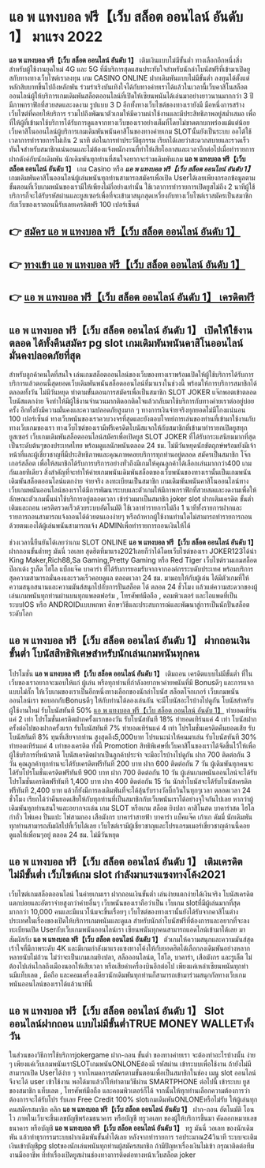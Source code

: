 # แอ พ แทงบอล ฟรี【เว็บ สล็อต ออนไลน์ อันดับ 1】  มาแรง 2022

**แอ พ แทงบอล ฟรี【เว็บ สล็อต ออนไลน์ อันดับ 1】** เติมเงินแบบไม่มีขั้นต่ำ  ทางเลือกอีกหนึ่งสิ่งสำหรับผู้ใช้งานยุคใหม่ 4G และ 5G ที่มีบริการสุดแสนประทับใจสำหรับนักล่าโบนัสฟรีที่เข้ามาเปิดยูสกับทางทางเว็บไซต์เราลงทุน เกม CASINO ONLINE ฝากเดิมพันแบบไม่มีขั้นต่ำ ลงทุนได้ตั้งแต่ หลักสิบบาทขึ้นไปถึงหลักพัน ร่วมร่าเริงบันเทิงใจได้กับทางค่ายเราได้แล้วในเวลานี้เว็บคาสิโนสล็อตออนไลน์ผู้ให้บริการเกมเดิมพันสล็อตออนไลน์ที่เปิดให้เซียนพนันได้เล่นมาอย่างยาวนานมากกว่า 3 ปี มีภาพกราฟิกที่สวยสดและงดงาม รูปแบบ 3 D
อีกทั้งทางเว็บไซต์ของทางเรายังมี มือหนึ่งการสร้างเว็บไซต์ที่คอยให้บริการ  รวมไปถึงพัฒนาตัวเกมให้มีความน่าใช้งานและมีประสิทธิภาพอยู่สม่ำเสมอ เพื่อที่ให้ผู้ที่เข้ามาใช้บริการได้รับการดูแลจากทางเว็บของเราอย่างเต็มที่โดยไม่ขาดตกบกพร่องแม้แต่น้อย เว็บคาสิโนออนไลน์ผู้บริการเกมเดิมพันพนันคาสิโนของทางค่ายเกม  SLOTนั้นยังเป็นระบบ ออโต้ใช้เวลาการทำรายการไม่เกิน 2 นาที ต่อในการทำประวัติธุกรรม เรียกได้เลยว่าสะดวกสบายและรวดเร็วทันใจสำหรับสมาชิกแน่นอนและไม่ต้องแจ้งพนักงานที่ทำให้เสียโอกาสและเวลาอีกต่อไปเมื่อทำรายการฝากตังค์กับนักเดิมพัน
นักเดิมพันทุกท่านที่สนใจอยากจะร่วมเดิมพันเกม **แอ พ แทงบอล ฟรี【เว็บ สล็อต ออนไลน์ อันดับ 1】** เกม Casino  หรือ ***แอ พ แทงบอล ฟรี【เว็บ สล็อต ออนไลน์ อันดับ 1】*** เกมเดิมพันคาสิโนออนไลน์ผู้เล่นพนันทุกท่านสามารถสมัครเพื่อเปิด Userได้เลยเพียงกรอกข้อมูลตามขั้นตอนที่เว็บเกมพนันของเรามีให้เพียงไม่กี่อย่างเท่านั้น ใช้เวลาการทำรายการเปิดยูสไม่ถึง 2 นาทีผู้ใช้บริการก็จะได้รับรหัสผ่านและยูสเซอร์เพื่อที่จะเข้ามาสนุกสุดเหวี่ยงกับทางเว็บไซต์เราสมัครเป็นสมาชิกกับเว็บของเราตอนนี้รับเลยเครดิตฟรี 100 เปอร์เซ็นต์

## 👉 [สมัคร แอ พ แทงบอล ฟรี【เว็บ สล็อต ออนไลน์ อันดับ 1】](https://archa888.com/)
## 👉 [ทางเข้า แอ พ แทงบอล ฟรี【เว็บ สล็อต ออนไลน์ อันดับ 1】](https://archa888.com/)
## 👉 [แอ พ แทงบอล ฟรี【เว็บ สล็อต ออนไลน์ อันดับ 1】 เครดิตฟรี](https://archa888.com/)

## แอ พ แทงบอล ฟรี【เว็บ สล็อต ออนไลน์ อันดับ 1】 เปิดให้ใช้งานตลอด ได้ทั้งคืนสมัคร pg slot เกมเดิมพันพนันคาสิโนออนไลน์มั่นคงปลอดภัยที่สุด

สำหรับลูกค้าคนใดที่สนใจ เล่นเกมสล็อตออนไลน์ของเว็บของทางเราพร้อมเปิดให้ผู้ใช้บริการได้รับการบริการแล้วตอนนี้สุดยอดเว็บเดิมพันพนันสล็อตออนไลน์ที่มาแรงในช่วงนี้ พร้อมให้การบริการสมาชิกได้ตลอดทั้งวัน ไม่มีวันหยุด ทำตามขั้นตอนการสมัครเพื่อเป็นสมาชิก SLOT JOKER แจ๊กพอตเข้าตลอด โบนัสแตกง่าย จึงทำให้มีผู้ใช้งานจำนวนมากติดอกติดใจแล้วกลับมาใช้บริการกับทางค่ายเราต่ออยู่บ่อยครั้ง อีกทั้งยังมีความมั่นคงและความปลอดภัยสูงมาก ๆ ทางการเงินจ่ายจริงทุกยอดไม่มีโกงแน่นอน 100 เปอร์เซ็นต์ ทางเว็บพนันของเราควบวงจรที่สุดและยังตอบโจทย์การเล่นของท่านที่เข้ามาใช้งานกับทางเว็บเกมของเรา
ทางเว็บไซต์ของเรามีฟรีเครดิตโบนัสแจกให้กับสมาชิกที่เข้ามาทำรายกเปิดยูสทุกยูสเซอร์ เว็บเกมเดิมพันสล็อตออนไลน์สมัครเพื่อเปิดยูส SLOT JOKER ที่ได้รับกระแสนิยมมากที่สุดเป็นระดับต้นๆของประเทศไทย พร้อมดูแลนักพนันตลอด 24 ชม. ไม่มีวันหยุดนักขัตฤกษ์พร้อมยังมีเจ้าหน้าที่และผู้เชี่ยวชาญที่มีประสิทธิภาพและคุณภาพคอยบริการทุกท่านอยู่ตลอด สมัครเป็นสมาชิก โจ๊กเกอร์สล็อต เพื่อให้สมาชิกได้รับการบริการอย่างทั่วถึงมีเกมให้คุณลูกค้าได้เลือกเล่นมากกว่า400 เกมกันเลยทีเดียว
สิ่งสำคัญที่จะทำให้ค่ายเกมพนันเดิมพันสล็อตของเว็บพนันของทางเรานั้นเป็นเกมพนันเดิมพันสล็อตออนไลน์แตกง่าย จ่ายจริง ลงทะเบียนเป็นสมาชิก  เกมเดิมพันพนันคาสิโนออนไลน์ทางเว็บเกมพนันออนไลน์ของเราได้มีการพัฒนาระบบและตัวเกมให้มีภาพกราฟิกที่สวยสดและงดงามเพื่อให้ลักษณะตัวเกมนั้นน่าใช้บริการอยู่ตลอดเวลา เข้าร่วมมาเป็นสมาชิก joker slot ฝากเติมเครดิต ขั้นต่ำ เติมและถอน เครดิตรวดเร็วด้วยระบบอัตโนมัติ ใช้เวลาทำรายการไม่ถึง 1 นาทีทั้งรายการฝากและรายการถอนสามารถแจ้งถอนได้ด้วยตนเองง่ายๆ หรือถ้าหากผู้ใช้งานท่านใดไม่สามารถทำรายการถอนด้วยตนเองได้ผู้เล่นพนันสามารถแจ้ง ADMINเพื่อทำรายการถอนเงินให้ได้

ช่วงเวลานี้ยืนยันได้เลยว่าเกม SLOT ONLINE  **แอ พ แทงบอล ฟรี【เว็บ สล็อต ออนไลน์ อันดับ 1】** ฝากถอนขั้นต่ำทรู มันนี่ วอเลท สุดฮิตที่มาแรง2021เลยก็ว่าได้โดยเว็บไซต์ของเรา JOKER123ได้นำ  King Maker,Rich88,Sa Gaming,Pretty Gaming หรือ Red Tiger เว็บไซต์รวมเกมสล็อต ป๊อกเด้ง รูเล็ต ไฮโล แบ็กแจ๊ค บาคาร่า ที่ได้รับการยอมรับจากจากองค์กรระบดับประเทศ พร้อมบริการสุดความสามารถมั่นคงและรวดเร็วคอยดูแล ตลอดเวลา 24 ชม. มามอบให้กับผู้เล่น ได้มีตัวเกมที่ให้ความสนุกสนานและความมันส์สนุกไปกับการปั่นสล็อต ได้ ตลอด 24 ชั่วโมง แล้วแต่ความสะดวกของผู้เล่นเกมพนันทุกท่านผ่านบนทุกแพลตฟอร์ม , โทรศัพท์มือถือ , คอมพิวเตอร์ และไอแพดที่เป็นระบบIOS หรือ ANDROIDแบบพกพา ศึกษาวิธีและประสบการณ์และพัฒนาสู่การเป็นนักปั่นสล็อตระดับโลก

## แอ พ แทงบอล ฟรี【เว็บ สล็อต ออนไลน์ อันดับ 1】 ฝากถอนเงิน ขั้นต่ำ โบนัสสิทธิพิเศษสำหรับนักเล่นเกมพนันทุกคน

โปรโมชั่น **แอ พ แทงบอล ฟรี【เว็บ สล็อต ออนไลน์ อันดับ 1】** เติมถอน เครดิตแบบไม่มีขั้นต่ำ ที่ในเว็บของเราอยากจะมอบให้แก่  ผู้เล่น หรือทุกท่านที่กำลังอยากหาค่ายพนันที่มี Bonusดีๆ และการแจกแบบไม่กั๊ก ให้เว็บเกมของเราเป็นอีกหนึ่งทางเลือกของนักล่าโบนัส สล็อตโจ๊กเกอร์ เว็บเกมพนันออนไลน์เรา ขอบอกกับBonusดีๆ ให้กับท่านได้ลองเล่นกัน จะมีโบนัสอะไรบ้างไปดูกัน
โบนัสสำหรับผู้ใช้งานใหม่ รับโบนัสทันที 50% [แอ พ แทงบอล ฟรี【เว็บ สล็อต ออนไลน์ อันดับ 1】](https://archa888.com/) ทำยอดเทิร์นแค่ 2 เท่า
โปรโมชั่นเครดิตฝากครั้งแรกของวัน รับโบนัสทันที 18% ทำยอดเทิร์นแค่ 4 เท่า
โบนัสฝากครั้งต่อไปของฝากครั้งแรก รับโบนัสทันที 7% ทำยอดเทิร์นแค่ 4 เท่า
โปรโมชั่นเครดิตคืนยอดเสีย รับโบนัสทันที 8% ทุนที่เสียจากท่าน สูงสุดถึง5,000บาท
โปรแนะนำให้คนมาเล่น รับโบนัสทันที 30% ทำยอดเทิร์นแค่ 4 เท่าของเครดิต
ทั้งนี้ Promotion สิทธิพิเศษที่เว็บคาสิโนของเราได้จัดขึ้นไว้ให้เพื่อผู้ใช้บริการที่หน้าตาดี โบนัสเครดิตฝากเป็นลูกค้าประจำ จะมีอะไรบ้างไปดูกัน
ฝาก 700 ติดต่อกัน 3 วัน คุณลูกค้าทุกท่านจะได้รับเครดิตฟรีทันที 200 บาท
ฝาก 600 ติดต่อกัน 7 วัน ผู้เดิมพันทุกคนจะได้รับโปรโมชั่นเครดิตฟรีทันที 900 บาท
ฝาก 700 ติดต่อกัน 10 วัน ผู้เล่นเกมพนันออนไลน์จะได้รับโปรโมชั่นเครดิตฟรีทันที 1,400 บาท
ฝาก 400 ติดต่อกัน 15 วัน นักล่าโบนัสจะได้รับโบนัสเครดิตฟรีทันที 2,400 บาท
แล้วก็ยังมีการลงเดิมพันที่จะได้ลุ้นรับรางวัลบิ๊กวินในทุกๆเวลา ตลอดเวลา 24 ชั่วโมง เรียกได้ว่าคืนยอดเสียให้กับทุกท่านที่เป็นสมาชิกกับเว็บพนันเราได้อย่างจุใจกันไปเลย หากว่าผู้เดิมพันทุกท่านสนใจและอยากจะเล่น เกม SLOT หรือเกม สล็อต ยิงปลา คาสิโนสด บาคาร่าสด ไฮโล กำถั่ว ไพ่แคง ปั่นแปะ ไพ่สามกอง เสือมังกร บาคาร่าสายฟ้า บาคาร่า แบ็คแจ๊ค เก้าเก ดัมมี่ นักเดิมพันทุกท่านสามารถสัมผัสไปที่เว็บได้เลย เว็บไซต์เรามีผู้เชี่ยวชาญและโปรแกรมเมอร์เชี่ยวชาญด้านนี้คอยดูแลให้เพื่อนๆอยู่ ตลอด 24 ชม. ไม่มีวันหยุด

## แอ พ แทงบอล ฟรี【เว็บ สล็อต ออนไลน์ อันดับ 1】 เติมเครดิต ไม่มีขั้นต่ำ  เว็บไซต์เกม slot กำลังมาแรงแซงทางโค้ง2021

เว็บไซต์เกมสล็อตออนไลน์ ในค่ายเกมเรา ฝากถอนเงินขั้นต่ำ เล่นง่ายแตกง่ายได้เงินจริง โบนัสเครดิตแตกบ่อยและอัตราจ่ายสูงกว่าค่ายอื่นๆ เว็บพนันของเราถือว่าเป็น เว็บเกม slotที่มีผู้เล่นมากที่สุดมากกว่า 10,000 คนและมีแนวโน้มจะขึ้นเรื่อยๆ เว็บไซต์ของทางเรานั้นยังได้รับจากคาสิโนต่างประเทศในเรื่องของเปิดให้บริการเกมพนันและดูแล สำหรับนักล่าโบนัสฟรีที่ต้องการและอยากที่จะลงทะเบียนเปิด Userกับเว็บเกมพนันออนไลน์เรา เซียนพนันทุกคนสามารถแอดไลน์เข้ามาได้เลย
	มาสัมผัสกับ **แอ พ แทงบอล ฟรี【เว็บ สล็อต ออนไลน์ อันดับ 1】** ตัวเกมให้ความสนุกและความมันส์สุดเร้าใจที่มีภาพระดับ 4K และมีเกมกำลังมาแรงแซงทางโค้งให้กับยอดฮิตได้เลือกลงเดิมพันอย่างหลากหลายนับไม่ถ้วน  ไม่ว่าจะเป็นเกมเกมยิงปลา, สล็อออนไลน์ต, ไฮโล, บาคาร่า, เสือมังกร และรูเล็ต ไม่ต้องไปเล่นไกลถึงเมืองนอกให้เสียเวลา หรือเสียค่าเครื่องบินอีกต่อไป เพียงแค่เหล่าเซียนพนันทุกท่านมีแท็บเลต , มือถือ และคอมเครื่องเดียวนักเดิมพันทุกท่านก็สามารถเข้ามาร่วมสนุกกัลทางเว็บเกมพนันออนไลน์ของเราได้แล้วนาทีนี้

## แอ พ แทงบอล ฟรี【เว็บ สล็อต ออนไลน์ อันดับ 1】 Slot ออนไลน์ฝากถอน แบบไม่มีขั้นต่ำTRUE MONEY WALLETทั้งวัน

ในส่วนของวิธีการใช้บริการjokergame ฝาก-ถอน ขั้นต่ำ ของทางค่ายเรา จะต้องทำอะไรบ้างนั้น ง่าย ๆ เพียงแค่เว็บเกมพนันเราSLOTเกมพนันONLONEต้องมี รหัสผ่าน เข้าระบบเพื่อใช้งาน ถ้ายังไม่มีสามารถเปิด Userได้ง่าย ๆ จากโหมดการสมัครตามขั้นตอนเพื่อเป็นสมาชิกในช่อง เมนู slot ออนไลน์จึงจะได้ user เข้าใช้งาน พอได้มาแล้วก็ให้ทำตามวิธีผ่าน SMARTPHONE ต่อไปนี้
เข้าระบบ ยูส  ของสมาชิก แท็บเลต , โทรศัพท์มือถือ และคอมพิวเตอร์ก็ได้
จากนั้นให้ทุกท่านเลือกความต้องการว่า ต้องการจะได้รับโปร รับเลย Free Credit 100% slotเกมเดิมพันONLONEหรือไม่รับ
ให้ผู้เล่นทุกคนสมัครสมาชิก คลิก **แอ พ แทงบอล ฟรี【เว็บ สล็อต ออนไลน์ อันดับ 1】** ฝาก-ถอน อัตโนมัติ โอนไว ภาพในเว็บจะขึ้นเลขบัญชีพร้อมธนาคาร หรือบัญชี ทรูวอเลท ของผู้ให้บริการขึ้นมา
คัดลอกหมายเลขธนาคาร หรือบัญชี **แอ พ แทงบอล ฟรี【เว็บ สล็อต ออนไลน์ อันดับ 1】** ทรู มันนี่ วอเลท ของนักเดิมพัน แล้วทำธุรกรรมระบบฝากเดิมพันขั้นต่ำได้เลย
หลังจากทำรายการ รอประมาณ24วินาที ระบบจะเติมเงินเข้าบัญชีpg slotของนักเล่นพนันทุกท่านผู้สมัครสมาชิก
ถ้ามีปัญหาเรื่องเงินไม่เข้า กรุณาติดต่อทีมงานมืออาชีพ ที่ทำเรื่องเปิดยูสผ่านช่องทางการติดต่อทางหน้าเว็บสล็อต joker


